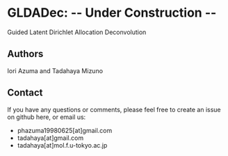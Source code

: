 # GLDADec: -- Under Construction --
Guided Latent Dirichlet Allocation Deconvolution

## Authors
Iori Azuma and Tadahaya Mizuno

## Contact
If you have any questions or comments, please feel free to create an issue on github here, or email us:

- phazuma19980625[at]gmail.com
- tadahaya[at]gmail.com
- tadahaya[at]mol.f.u-tokyo.ac.jp
